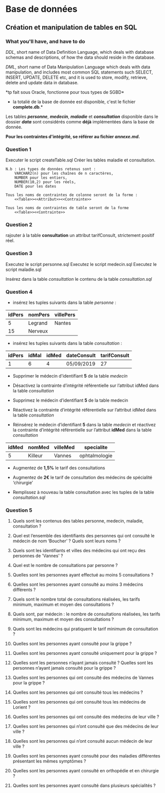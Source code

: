 # Base de données

## Création et manipulation de tables en SQL

### What you'll have, and have to do

*DDL*, short name of Data Definition Language, which deals with database schemas and descriptions, of how the data should reside in the database.

*DML*, short name of Data Manipulation Language which deals with data manipulation, and includes most common SQL statements such SELECT, INSERT, UPDATE, DELETE etc, and it is used to store, modify, retrieve, delete and update data in database.


\*tp fait sous Oracle, fonctionne pour tous types de SGBD\*

* la totalié de la base de donnée est disponible, c'est le fichier **complete.db**.*


Les tables ***personne***, ***medecin***, ***maladie*** et ***consultation*** disponible dans le dossier ***data*** sont considérés comme **déjà** implémentées dans la base de donnée.

**Pour les contraintes d'intégrité, se référer au fichier *annexe.md*.**

### Question 1

Executer le script createTable.sql
Créer les tables maladie et consultation.

```
N.b : Les types de données retenus sont :
    VARCHAR2(n) pour les chaînes de n caractères,
    NUMBER pour les entiers,
    NUMBER(10,2) pour les réels,
    DATE pour les dates

Tous les noms de contraintes de colonne seront de la forme :
    <<Table>><<Attribut>><<Contrainte>>

Tous les noms de contraintes de table seront de la forme
    <<Table>><<Contrainte>>
```

### Question 2

rajouter à la  table **consultation** un attribut tarifConsult, strictement positif réel.

### Question 3

Executez le script personne.sql
Executez le script medecin.sql
Executez le script maladie.sql

Insérez dans la table *consultation* le contenu de la table *consultation.sql*

### Question 4

+ insérez les tuples suivants dans la table *personne* :

| idPers | nomPers | villePers |
|--------|---------|-----------|
| 5      | Legrand | Nantes    |
| 15     | Nerveux |           |

+ insérez les tuples suivants dans la table *consultation* :

| idPers | idMal | idMed | dateConsult | tarifConsult |
|--------|-------|-------|-------------|--------------|
| 1      | 6     | 4     | 05/09/2019  | 27           |

+ Supprimer le médecin d'identifiant **5** de la table *medecin*

+ Désactivez la contrainte d’intégrité référentielle sur l’attribut idMed dans la table *consultation*

+ Supprimez le médecin d’identifiant **5** de la table medecin

+ Réactivez la contrainte d’intégrité référentielle sur l’attribut idMed dans la table *consultation*

+ Réinsérez le médecin d’identifiant **5** dans la table *medecin* et réactivez la contrainte d’intégrité référentielle sur l’attribut **idMed** dans la table *consultation*

| idMed | nomMed  | villeMed | specialite    |
|-------|---------|----------|---------------|
| 5     | Killeur | Vannes   | ophtalmologie |

+ Augmentez de **1,5%** le tarif des consultations

+ Augmentez de **2€** le tarif de consultation des médecins de spécialité ‘chirurgie’

+ Remplissez à nouveau la table consultation avec les tuples de la table *consultation.sql*

### Question 5

1. Quels sont les contenus des tables personne, medecin, maladie, consultation ?

2. Quel est l’ensemble des identifiants des personnes qui ont consulté le médecin de nom ‘Boucher’ ? Quels sont leurs noms ?

3. Quels sont les identifiants et villes des médecins qui ont reçu des personnes de 'Vannes' ?

4. Quel est le nombre de consultations par personne ?

5. Quelles sont les personnes ayant effectué au moins 5 consultations ?

6. Quelles sont les personnes ayant consulté au moins 3 médecins différents ?

7. Quels sont le nombre total de consultations réalisées, les tarifs minimum, maximum et moyen des consultations ?

8. Quels sont, par médecin : le nombre de consultations réalisées, les tarifs minimum, maximum et moyen des consultations ?

9. Quels sont les médecins qui pratiquent le tarif minimum de consultation ?

10. Quelles sont les personnes ayant consulté pour la grippe ?

11. Quelles sont les personnes ayant consulté uniquement pour la grippe ?

12. Quelles sont les personnes n’ayant jamais consulté ? Quelles sont les personnes n’ayant jamais consulté pour la grippe ?

13. Quelles sont les personnes qui ont consulté des médecins de Vannes pour la grippe ?

14. Quelles sont les personnes qui ont consulté tous les médecins ?

15. Quelles sont les personnes qui ont consulté tous les médecins de Lorient ?

16. Quelles sont les personnes qui ont consulté des médecins de leur ville ?

17. Quelles sont les personnes qui n’ont consulté que des médecins de leur ville ?

18. Quelles sont les personnes qui n’ont consulté aucun médecin de leur ville ?

19. Quelles sont les personnes ayant consulté pour des maladies différentes présentant les mêmes symptômes ?

20. Quelles sont les personnes ayant consulté en orthopédie et en chirurgie ?

21. Quelles sont les personnes ayant consulté dans plusieurs spécialités ?
